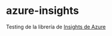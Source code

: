 # azure-insights
Testing de la librería de [Insights de Azure](1)

[1]:https://github.com/javestmx/ApplicationInsights-Go
